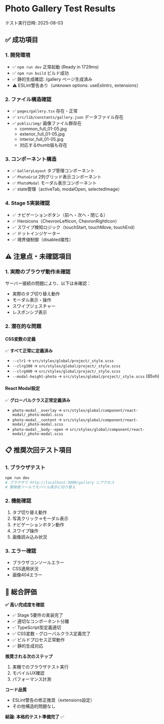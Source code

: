 # Photo Gallery Test Results

テスト実行日時: 2025-08-03

## ✅ 成功項目

### 1. 開発環境
- ✅ `npm run dev` 正常起動 (Ready in 1729ms)
- ✅ `npm run build` ビルド成功
- ✅ 静的生成確認: /gallery ページ生成済み
- ⚠️ ESLint警告あり（unknown options: useEslintrc, extensions）

### 2. ファイル構造確認
- ✅ `pages/gallery.tsx` 存在・正常
- ✅ `src/lib/constants/gallery.json` データファイル存在
- ✅ `public/img/` 画像ファイル群存在
  - common_full_01-05.jpg
  - exterior_full_01-05.jpg  
  - interior_full_01-05.jpg
  - 対応するthumb版も存在

### 3. コンポーネント構造
- ✅ `GalleryLayout` タブ管理コンポーネント
- ✅ `PhotoGrid` 2列グリッド表示コンポーネント
- ✅ `PhotoModal` モーダル表示コンポーネント
- ✅ state管理（activeTab, modalOpen, selectedImage）

### 4. Stage 5実装確認
- ✅ ナビゲーションボタン（前へ・次へ・閉じる）
- ✅ Heroicons（ChevronLeftIcon, ChevronRightIcon）
- ✅ スワイプ検知ロジック（touchStart, touchMove, touchEnd）
- ✅ ドットインジケーター
- ✅ 境界値制御（disabled属性）

## ⚠️ 注意点・未確認項目

### 1. 実際のブラウザ動作未確認
サーバー接続の問題により、以下は未確認：
- 実際のタブ切り替え動作
- モーダル表示・操作
- スワイプジェスチャー
- レスポンシブ表示

### 2. 潜在的な問題

#### CSS変数の定義
✅ **すべて正常に定義済み**
- `--clr1` → `src/styles/global/project/_style.scss`
- `--clrg300` → `src/styles/global/project/_style.scss`
- `--clrg400` → `src/styles/global/project/_style.scss`
- `--modal-height-photo` → `src/styles/global/project/_style.scss` (85vh)

#### React Modal設定
✅ **グローバルクラス正常定義済み**
- `photo-modal__overlay` → `src/styles/global/component/react-modal/_photo-modal.scss`
- `photo-modal__content` → `src/styles/global/component/react-modal/_photo-modal.scss`
- `photo-modal__body--open` → `src/styles/global/component/react-modal/_photo-modal.scss`

## 📋 推奨次回テスト項目

### 1. ブラウザテスト
```bash
npm run dev
# ブラウザで http://localhost:3000/gallery にアクセス
# 開発者ツールでモバイル表示に切り替え
```

### 2. 機能確認
1. タブ切り替え動作
2. 写真クリック→モーダル表示
3. ナビゲーションボタン動作
4. スワイプ操作
5. 画像読み込み状況

### 3. エラー確認
- ブラウザコンソールエラー
- CSS適用状況
- 画像404エラー

## 🎯 総合評価

**✅ 高い完成度を確認**
- ✅ Stage 5要件の実装完了
- ✅ 適切なコンポーネント分離
- ✅ TypeScript型定義適切
- ✅ CSS変数・グローバルクラス定義完了
- ✅ ビルドプロセス正常動作
- ✅ 静的生成対応

**推奨される次のステップ**
1. 実機でのブラウザテスト実行
2. モバイルUX確認
3. パフォーマンス計測

**コード品質**
- ESLint警告の修正推奨（extensions設定）
- その他構造的問題なし

**結論: 本格的テスト準備完了** ✅